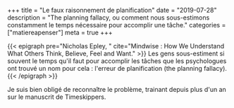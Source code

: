 +++
title = "Le faux raisonnement de planification"
date = "2019-07-28"
description = "The planning fallacy, ou comment nous sous-estimons constamment le temps nécessaire pour accomplir une tâche."
categories = ["matiereapenser"]
meta = true
+++

{{< epigraph pre="Nicholas Epley, " cite="Mindwise : How We Understand What Others Think, Believe, Feel and Want."  >}}
  Les gens sous-estiment si souvent le temps qu'il faut pour accomplir les tâches que les psychologues ont trouvé un nom pour cela : l'erreur de planification (the planning fallacy).
{{< /epigraph >}} 

Je suis bien obligé de reconnaître le problème, trainant depuis plus d'un an sur le manuscrit de Timeskippers.